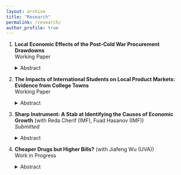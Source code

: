 ```yaml
---
layout: archive
title: "Research"
permalink: /research/
author_profile: true
---
```


1. **Local Economic Effects of the Post-Cold War Procurement Drawdowns** <br/>
    Working Paper
   <details><summary>Abstract</summary>   
    Abstract
   </details>




2. **The Impacts of International Students on Local Product Markets: Evidence from College Towns** <br/>
   Working Paper 
   <details><summary>Abstract</summary>   
   
    Abstract
   </details>



3. **Sharp Instrument: A Stab at Identifying the Causes of Economic Growth** (with Reda Cherif (IMF), Fuad Hasanov (IMF)) <br/>
   *Submitted*
   <details><summary>Abstract</summary>   
   Abstract
   </details>



4. **Cheaper Drugs but Higher Bills?** (with Jiafeng Wu (UVA)) <br/>
   Work in Progress
   <details><summary>Abstract</summary>   
   Abstract
   </details>
